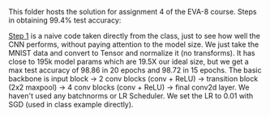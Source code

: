 This folder hosts the solution for assignment 4 of the EVA-8 course.
Steps in obtaining 99.4% test accuracy:

[Step 1](https://github.com/raghuch/EVA8_assignments/blob/main/assignment4/EVA4S5F2_Step1.ipynb) is a naive code taken directly from the class, just to see how well the CNN performs, without paying attention to the model size. We just take the MNIST data and convert to Tensor and normalize it (no transforms). It has close to 195k model params which are 19.5X our ideal size, but we get a max test accuracy of 98.86 in 20 epochs and 98.72 in 15 epochs. The basic backbone is input block -> 2 conv blocks (conv + ReLU) -> transition block (2x2 maxpool) -> 4 conv blocks (conv + ReLU) -> final conv2d layer. We haven't used any batchnorms or LR Scheduler. We set the LR to 0.01 with SGD (used in class example directly).
